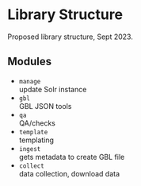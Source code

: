 # Library Structure

Proposed library structure, Sept 2023.

## Modules
- `manage`  
  update Solr instance
- `gbl`  
  GBL JSON tools
- `qa`  
  QA/checks
- `template`  
  templating
- `ingest`  
  gets metadata to create GBL file
- `collect`  
  data collection, download data
